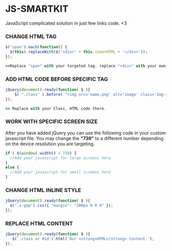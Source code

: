 # JS-SMARTKIT
JavaScript complicated solution in just few links code. &lt;3

### CHANGE HTML TAG
```javascript
$('span').each(function() {
  $(this).replaceWith($('<div>' + this.innerHTML + '</div>'));
});​

=>Replace "span" with your targeted tag, replace "<div>" with your own tag.
```

### ADD HTML CODE BEFORE SPECIFIC TAG
```javascript
jQuery(document).ready(function( $ ){
    $( ".class" ).before( "<img src='name.png' alt='image' class='img-responsive center-block'>" );
});

=> Replace with your Class, HTML code there.
```

### WORK WITH SPECIFIC SCREEN SIZE
After you have added jQuery you can use the following code in your custom javascript file. You may change the __"739"__ to a different number depending on the device resolution you are targeting.
```javascript
if ( $(window).width() > 739) {      
  //Add your javascript for large screens here 
} 
else {
  //Add your javascript for small screens here 
}
```

### CHANGE HTML INLINE STYLE
```javascript
jQuery(document).ready(function( $ ){
  $(".x-gap").css({ "margin": "200px 0 0 0" });
});
```

### REPLACE HTML CONTENT
```Javascript
jQuery(document).ready(function( $ ){
   $('.class or #id').html('Our <strong>HTML</strong> Content.');
});
```